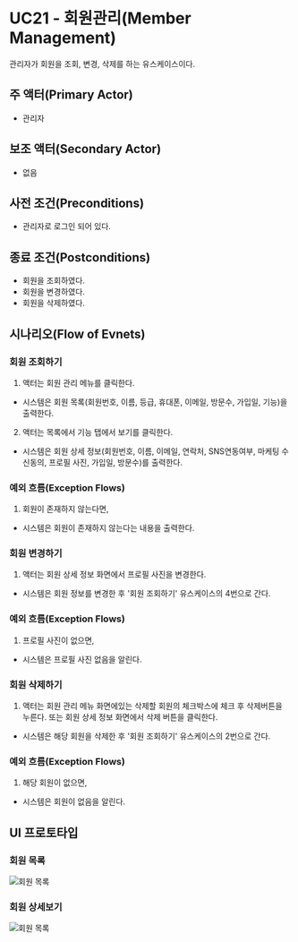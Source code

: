 # UC21 - 회원관리(Member Management)

관리자가 회원을 조회, 변경, 삭제를 하는 유스케이스이다.

## 주 액터(Primary Actor)

- 관리자

## 보조 액터(Secondary Actor)

- 없음

## 사전 조건(Preconditions)

- 관리자로 로그인 되어 있다.


## 종료 조건(Postconditions)


- 회원을 조회하였다.
- 회원을 변경하였다.
- 회원을 삭제하였다.

## 시나리오(Flow of Evnets)

### 회원 조회하기

1. 액터는 회원 관리 메뉴를 클릭한다.
- 시스템은 회원 목록(회원번호, 이름, 등급, 휴대폰, 이메일, 방문수, 가입일, 기능)을 출력한다.
2. 액터는 목록에서 기능 탭에서 보기를 클릭한다.
- 시스템은 회원 상세 정보(회원번호, 이름, 이메일, 연락처, SNS연동여부, 마케팅 수신동의,  프로필 사진,  가입일, 방문수)를 출력한다.
    
### 예외 흐름(Exception Flows)   
1. 회원이 존재하지 않는다면,
- 시스템은 회원이 존재하지 않는다는 내용을 출력한다.

### 회원 변경하기

1. 액터는 회원 상세 정보 화면에서 프로필 사진을 변경한다.
- 시스템은 회원 정보를 변경한 후 '회원 조회하기' 유스케이스의 4번으로 간다.

### 예외 흐름(Exception Flows)   
1. 프로필 사진이 없으면,
- 시스템은 프로필 사진 없음을 알린다.

### 회원 삭제하기

1. 액터는 회원 관리 메뉴 화면에있는 삭제할 회원의 체크박스에 체크 후 삭제버튼을 누른다. 또는 회원 상세 정보 화면에서 삭제 버튼을 클릭한다.
- 시스템은 해당 회원을 삭제한 후 '회원 조회하기' 유스케이스의 2번으로 간다.
### 예외 흐름(Exception Flows) 
1. 해당 회원이 없으면,
- 시스템은 회원이 없음을 알린다.

## UI 프로토타입

### 회원 목록
![회원 목록](./images/uc002-list.png)

### 회원 상세보기
![회원 목록](./images/uc002-detail.png)
